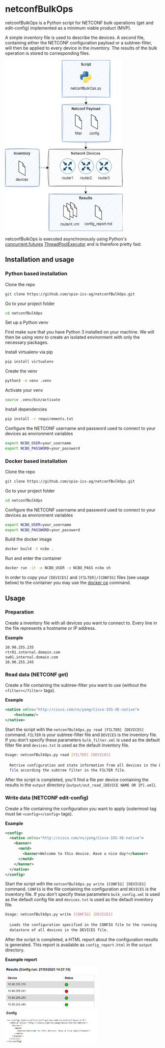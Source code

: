 # netconfBulkOps

netconfBulkOps is a Python script for NETCONF bulk operations (get and edit-config) implemented as a minimum viable product (MVP).

A simple inventory file is used to describe the devices. A second file, containing either the NETCONF configuration payload or a subtree-filter, will then be applied to every device in the inventory. The results of the bulk operation is stored to corresponding files.

![netconfBulkOps overview](doc/images/ncbo.png)

netconfBulkOps is executed asynchronously using Python's [concurrent.futures](https://python.readthedocs.io/en/stable/library/concurrent.futures.html) [ThreadPoolExecutor](https://python.readthedocs.io/en/stable/library/concurrent.futures.html#concurrent.futures.ThreadPoolExecutor) and is therefore pretty fast. 


## Installation and usage

### Python based installation

Clone the repo
```bash
git clone https://github.com/spie-ics-ag/netconfBulkOps.git
```
Go to your project folder
```bash
cd netconfBulkOps
```

Set up a Python venv

First make sure that you have Python 3 installed on your machine. We will then be using venv to create an isolated environment with only the necessary packages.

Install virtualenv via pip
```bash
pip install virtualenv
```

Create the venv
```bash
python3 -m venv .venv
```

Activate your venv
```bash
source .venv/bin/activate
```

Install dependencies
```bash
pip install -r requirements.txt
```

Configure the NETCONF username and password used to connect to your devices as environment variables
```bash
export NCBO_USER=your_username
export NCBO_PASSWORD=your_password
```


### Docker based installation

Clone the repo
```bash
git clone https://github.com/spie-ics-ag/netconfBulkOps.git
```
Go to your project folder
```bash
cd netconfBulkOps
```

Configure the NETCONF username and password used to connect to your devices as environment variables
```bash
export NCBO_USER=your_username
export NCBO_PASSWORD=your_password
```

Build the docker image
```bash
docker build -t ncbo .
```

Run and enter the container
```bash
docker run -it -e NCBO_USER -e NCBO_PASS ncbo sh
```

In order to copy your `[DEVICES]` and `[FILTER]/[CONFIG]` files (see usage below) to the container you may use the [docker cp](https://docs.docker.com/engine/reference/commandline/cp/) command.  

## Usage 


### Preparation

Create a inventory file with all devices you want to connect to. Every line in the file represents a hostname or IP address. 

**Example**
```
10.90.255.235
rtr01.internal.domain.com
sw01.internal.domain.com
10.90.255.245
```


### Read data (NETCONF get)

Create a file containing the subtree-filter you want to use (without the `<filter></filter>` tags).

**Example**
```xml
<native xmlns="http://cisco.com/ns/yang/Cisco-IOS-XE-native">
    <hostname/>
</native>
```

Start the script with the `netconfBulkOps.py read [FILTER] [DEVICES]` command. `FILTER` is your subtree-filter file and `DEVICES` is the inventory file. If you don't specify these parameters `bulk_filter.xml` is used as the default filter file and `devices.txt` is used as the default inventory file.

```bash
Usage: netconfBulkOps.py read [FILTER] [DEVICES]

  Retrive configuration and state information from all devices in the DEVICES
  file according the subtree filter in the FILTER file.
```

After the script is completed, you'll find a file per device containing the results in the `output` directory (`output/out_read_[DEVICE NAME OR IP].xml`). 


### Write data (NETCONF edit-config)

Create a file containing the configuration you want to apply (outermost tag must be `<config></config>` tags).

**Example**
```xml
<config>
  <native xmlns="http://cisco.com/ns/yang/Cisco-IOS-XE-native">
    <banner>
      <motd>
        <banner>Welcome to this device. Have a nice day!</banner>
      </motd>
    </banner>
  </native>
</config>
```

Start the script with the `netconfBulkOps.py write [CONFIG] [DEVICES]` command. `CONFIG` is the file containing the configuration and `DEVICES` is the inventory file. If you don't specify these parameters `bulk_config.xml` is used as the default config file and `devices.txt` is used as the default inventory file.

```bash
Usage: netconfBulkOps.py write [CONFIG] [DEVICES]

  Loads the configuration specified in the CONFIG file to the running
  datastore of all devices in the DEVICES file.
```

After the script is completed, a HTML report about the configuration results is generated. This report is available as `config_report.html` in the `output` directory.

**Example report**

<img src="doc/images/example_report.png" width="300"/>
